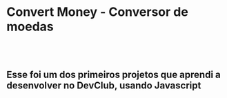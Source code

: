 <h1>Convert Money - Conversor de moedas</h1>
<br>
<br>
<h2> Esse foi um dos primeiros projetos que aprendi a desenvolver no DevClub, usando Javascript</h2>
